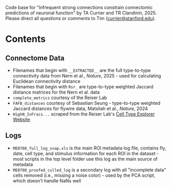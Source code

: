 Code base for "Infrequent strong connections constrain connectomic predictions of neuronal function" by TA Currier and TR Clandinin, 2025. Please direct all questions or comments to Tim (currier@stanford.edu).

# Contents
## Connectome Data
- Filenames that begin with `__EXTRACTED__` are the full type-to-type connectivity data from Nern et al., *Nature*, 2025 - used for calculating Euclidean connectivity distance
- Filenames that begin with `Rsr_` are type-to-type weighted Jaccard distance matrices for the Nern et al. data
- `complete_metrics` courtesy of the Reiser Lab
- `FAFB_distances` courtesy of Sebastian Seung - type-to-type weighted Jaccard distances for flywire data, Matsliah et al., *Nature*, 2024
- `HighN_InFracs...` scraped from the Reiser Lab's [Cell Type Explorer Website](https://reiserlab.github.io/male-drosophila-visual-system-connectome/)

## Logs
- `ME0708_full_log_snap.xls` is the main ROI metadata log file, contains fly, date, cell type, and stimulus information for each ROI in the dataset - most scripts in the top level folder use this log as the main source of metadata
- `ME0708_proofed_culled_log` is a secondary log with all "incomplete data" cells removed (i.e., missing a noise color) - used by the PCA script, which doesn't handle NaNs well

##
